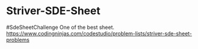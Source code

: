 # Striver-SDE-Sheet
#SdeSheetChallenge 
One of the best sheet.
https://www.codingninjas.com/codestudio/problem-lists/striver-sde-sheet-problems
